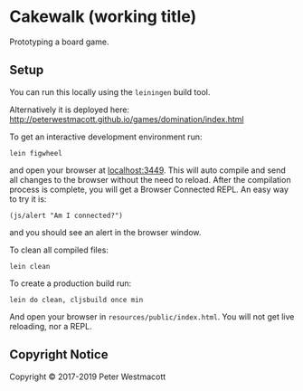 # Cakewalk (working title)

Prototyping a board game.

## Setup

You can run this locally using the `leiningen` build tool.

Alternatively it is deployed here: http://peterwestmacott.github.io/games/domination/index.html

To get an interactive development environment run:

    lein figwheel

and open your browser at [localhost:3449](http://localhost:3449/).
This will auto compile and send all changes to the browser without the
need to reload. After the compilation process is complete, you will
get a Browser Connected REPL. An easy way to try it is:

    (js/alert "Am I connected?")

and you should see an alert in the browser window.

To clean all compiled files:

    lein clean

To create a production build run:

    lein do clean, cljsbuild once min

And open your browser in `resources/public/index.html`. You will not
get live reloading, nor a REPL. 

## Copyright Notice

Copyright © 2017-2019 Peter Westmacott
